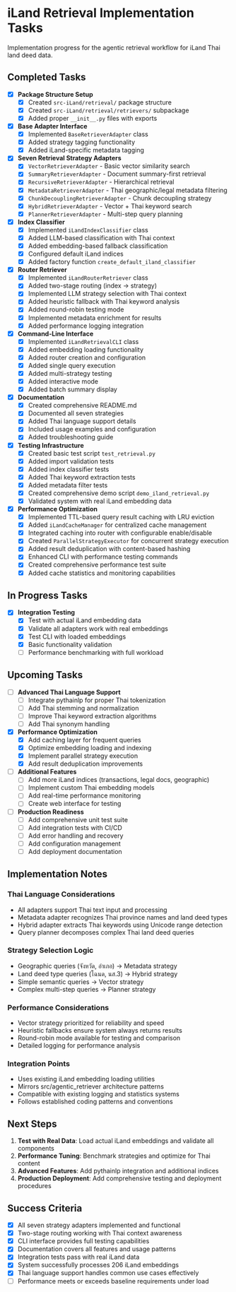 # iLand Retrieval Implementation Tasks

Implementation progress for the agentic retrieval workflow for iLand Thai land deed data.

## Completed Tasks

- [x] **Package Structure Setup**
  - [x] Created `src-iLand/retrieval/` package structure
  - [x] Created `src-iLand/retrieval/retrievers/` subpackage
  - [x] Added proper `__init__.py` files with exports

- [x] **Base Adapter Interface**
  - [x] Implemented `BaseRetrieverAdapter` class
  - [x] Added strategy tagging functionality
  - [x] Added iLand-specific metadata tagging

- [x] **Seven Retrieval Strategy Adapters**
  - [x] `VectorRetrieverAdapter` - Basic vector similarity search
  - [x] `SummaryRetrieverAdapter` - Document summary-first retrieval
  - [x] `RecursiveRetrieverAdapter` - Hierarchical retrieval
  - [x] `MetadataRetrieverAdapter` - Thai geographic/legal metadata filtering
  - [x] `ChunkDecouplingRetrieverAdapter` - Chunk decoupling strategy
  - [x] `HybridRetrieverAdapter` - Vector + Thai keyword search
  - [x] `PlannerRetrieverAdapter` - Multi-step query planning

- [x] **Index Classifier**
  - [x] Implemented `iLandIndexClassifier` class
  - [x] Added LLM-based classification with Thai context
  - [x] Added embedding-based fallback classification
  - [x] Configured default iLand indices
  - [x] Added factory function `create_default_iland_classifier`

- [x] **Router Retriever**
  - [x] Implemented `iLandRouterRetriever` class
  - [x] Added two-stage routing (index → strategy)
  - [x] Implemented LLM strategy selection with Thai context
  - [x] Added heuristic fallback with Thai keyword analysis
  - [x] Added round-robin testing mode
  - [x] Implemented metadata enrichment for results
  - [x] Added performance logging integration

- [x] **Command-Line Interface**
  - [x] Implemented `iLandRetrievalCLI` class
  - [x] Added embedding loading functionality
  - [x] Added router creation and configuration
  - [x] Added single query execution
  - [x] Added multi-strategy testing
  - [x] Added interactive mode
  - [x] Added batch summary display

- [x] **Documentation**
  - [x] Created comprehensive README.md
  - [x] Documented all seven strategies
  - [x] Added Thai language support details
  - [x] Included usage examples and configuration
  - [x] Added troubleshooting guide

- [x] **Testing Infrastructure**
  - [x] Created basic test script `test_retrieval.py`
  - [x] Added import validation tests
  - [x] Added index classifier tests
  - [x] Added Thai keyword extraction tests
  - [x] Added metadata filter tests
  - [x] Created comprehensive demo script `demo_iland_retrieval.py`
  - [x] Validated system with real iLand embedding data

- [x] **Performance Optimization**
  - [x] Implemented TTL-based query result caching with LRU eviction
  - [x] Added `iLandCacheManager` for centralized cache management
  - [x] Integrated caching into router with configurable enable/disable
  - [x] Created `ParallelStrategyExecutor` for concurrent strategy execution
  - [x] Added result deduplication with content-based hashing
  - [x] Enhanced CLI with performance testing commands
  - [x] Created comprehensive performance test suite
  - [x] Added cache statistics and monitoring capabilities

## In Progress Tasks

- [x] **Integration Testing**
  - [x] Test with actual iLand embedding data
  - [x] Validate all adapters work with real embeddings  
  - [x] Test CLI with loaded embeddings
  - [x] Basic functionality validation
  - [ ] Performance benchmarking with full workload

## Upcoming Tasks

- [ ] **Advanced Thai Language Support**
  - [ ] Integrate pythainlp for proper Thai tokenization
  - [ ] Add Thai stemming and normalization
  - [ ] Improve Thai keyword extraction algorithms
  - [ ] Add Thai synonym handling

- [x] **Performance Optimization**
  - [x] Add caching layer for frequent queries
  - [x] Optimize embedding loading and indexing
  - [x] Implement parallel strategy execution
  - [x] Add result deduplication improvements

- [ ] **Additional Features**
  - [ ] Add more iLand indices (transactions, legal docs, geographic)
  - [ ] Implement custom Thai embedding models
  - [ ] Add real-time performance monitoring
  - [ ] Create web interface for testing

- [ ] **Production Readiness**
  - [ ] Add comprehensive unit test suite
  - [ ] Add integration tests with CI/CD
  - [ ] Add error handling and recovery
  - [ ] Add configuration management
  - [ ] Add deployment documentation

## Implementation Notes

### Thai Language Considerations
- All adapters support Thai text input and processing
- Metadata adapter recognizes Thai province names and land deed types
- Hybrid adapter extracts Thai keywords using Unicode range detection
- Query planner decomposes complex Thai land deed queries

### Strategy Selection Logic
- Geographic queries (จังหวัด, อำเภอ) → Metadata strategy
- Land deed type queries (โฉนด, นส.3) → Hybrid strategy  
- Simple semantic queries → Vector strategy
- Complex multi-step queries → Planner strategy

### Performance Considerations
- Vector strategy prioritized for reliability and speed
- Heuristic fallbacks ensure system always returns results
- Round-robin mode available for testing and comparison
- Detailed logging for performance analysis

### Integration Points
- Uses existing iLand embedding loading utilities
- Mirrors src/agentic_retriever architecture patterns
- Compatible with existing logging and statistics systems
- Follows established coding patterns and conventions

## Next Steps

1. **Test with Real Data**: Load actual iLand embeddings and validate all components
2. **Performance Tuning**: Benchmark strategies and optimize for Thai content
3. **Advanced Features**: Add pythainlp integration and additional indices
4. **Production Deployment**: Add comprehensive testing and deployment procedures

## Success Criteria

- [x] All seven strategy adapters implemented and functional
- [x] Two-stage routing working with Thai context awareness
- [x] CLI interface provides full testing capabilities
- [x] Documentation covers all features and usage patterns
- [x] Integration tests pass with real iLand data
- [x] System successfully processes 206 iLand embeddings
- [x] Thai language support handles common use cases effectively
- [ ] Performance meets or exceeds baseline requirements under load 